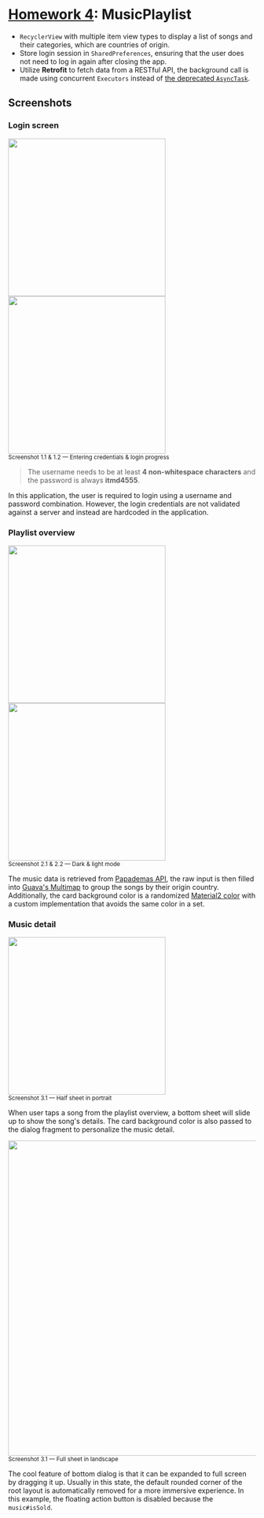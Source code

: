 # [Homework 4](https://github.com/hanggrian/IIT-ITM555/blob/assets/assignments/hw4.docx): MusicPlaylist

- `RecyclerView` with multiple item view types to display a list of songs and
  their categories, which are countries of origin.
- Store login session in `SharedPreferences`, ensuring that the user does not
  need to log in again after closing the app.
- Utilize **Retrofit** to fetch data from a RESTful API, the background call is
  made using concurrent `Executors` instead of [the deprecated `AsyncTask`](https://developer.android.com/reference/android/os/AsyncTask).

## Screenshots

### Login screen

<img width="320" src="https://github.com/hanggrian/IIT-ITM555/raw/assets/assignments/hw4/screenshot1_1.png">
<img width="320" src="https://github.com/hanggrian/IIT-ITM555/raw/assets/assignments/hw4/screenshot1_2.png"><br><small>Screenshot 1.1 & 1.2 &mdash; Entering credentials & login progress</small>

> The username needs to be at least **4 non-whitespace characters** and the
  password is always **itmd4555**.

In this application, the user is required to login using a username and password
combination. However, the login credentials are not validated against a server
and instead are hardcoded in the application.

### Playlist overview

<img width="320" src="https://github.com/hanggrian/IIT-ITM555/raw/assets/assignments/hw4/screenshot2_1.png">
<img width="320" src="https://github.com/hanggrian/IIT-ITM555/raw/assets/assignments/hw4/screenshot2_2.png"><br><small>Screenshot 2.1 & 2.2 &mdash; Dark & light mode</small>

The music data is retrieved from [Papademas API](http://www.papademas.net:81/cd_catalog.json),
the raw input is then filled into [Guava's Multimap](https://guava.dev/releases/23.0/api/docs/com/google/common/collect/Multimap.html)
to group the songs by their origin country. Additionally, the card background
color is a randomized [Material2 color](https://m2.material.io/design/color/the-color-system.html)
with a custom implementation that avoids the same color in a set.

### Music detail

<img width="320" src="https://github.com/hanggrian/IIT-ITM555/raw/assets/assignments/hw4/screenshot3_1.png"><br><small>Screenshot 3.1 &mdash; Half sheet in portrait</small>

When user taps a song from the playlist overview, a bottom sheet will slide up
to show the song's details. The card background color is also passed to the
dialog fragment to personalize the music detail.

<img width="640" src="https://github.com/hanggrian/IIT-ITM555/raw/assets/assignments/hw4/screenshot3_2.png"><br><small>Screenshot 3.1 &mdash; Full sheet in landscape</small>

The cool feature of bottom dialog is that it can be expanded to full screen
by dragging it up. Usually in this state, the default rounded corner of the root
layout is automatically removed for a more immersive experience. In this
example, the floating action button is disabled because the `music#isSold`.
